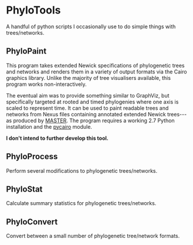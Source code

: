 PhyloTools
==========

A handful of python scripts I occasionally use to do simple things
with trees/networks.


## PhyloPaint

This program takes extended Newick specifications of phylogenetic
trees and networks and renders them in a variety of output formats via
the Cairo graphics library.  Unlike the majority of tree visualisers
available, this program works non-interactively.

The eventual aim was to provide something similar to GraphViz, but specifically
targeted at rooted and timed phylogenies where one axis is scaled to represent
time.  It can be used to paint readable trees and networks from Nexus files
containing annotated extended Newick trees---as produced by
[MASTER](http://tgvaughan.github.com/MASTER).  The program requires a working
2.7 Python installation and the [pycairo](http://cairographics.org/pycairo/)
module.

**I don't intend to further develop this tool.**

## PhyloProcess

Perform several modifications to phylogenetic trees/networks.

## PhyloStat

Calculate summary statistics for phylogenetic trees/networks.

## PhyloConvert

Convert between a small number of phylogenetic tree/network formats.
